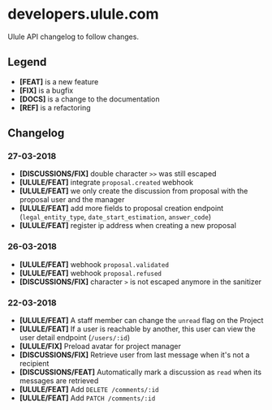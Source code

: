 # developers.ulule.com

Ulule API changelog to follow changes.

## Legend

* **[FEAT]** is a new feature
* **[FIX]** is a bugfix
* **[DOCS]** is a change to the documentation
* **[REF]** is a refactoring

## Changelog

### 27-03-2018

* **[DISCUSSIONS/FIX]** double character `>>` was still escaped
* **[ULULE/FEAT]** integrate `proposal.created` webhook
* **[ULULE/FEAT]** we only create the discussion from proposal with the proposal user and the manager
* **[ULULE/FEAT]** add more fields to proposal creation endpoint (`legal_entity_type`, `date_start_estimation`, `answer_code`)
* **[ULULE/FEAT]** register ip address when creating a new proposal

### 26-03-2018

* **[ULULE/FEAT]** webhook `proposal.validated`
* **[ULULE/FEAT]** webhook `proposal.refused`
* **[DISCUSSIONS/FIX]** character `>` is not escaped anymore in the sanitizer

### 22-03-2018

* **[ULULE/FEAT]** A staff member can change the `unread` flag on the Project
* **[ULULE/FEAT]** If a user is reachable by another, this user can view the user detail endpoint (`/users/:id`)
* **[ULULE/FIX]** Preload avatar for project manager
* **[DISCUSSIONS/FIX]** Retrieve user from last message when it's not a recipient
* **[DISCUSSIONS/FEAT]** Automatically mark a discussion as `read` when its messages are retrieved
* **[ULULE/FEAT]** Add `DELETE /comments/:id`
* **[ULULE/FEAT]** Add `PATCH /comments/:id`

